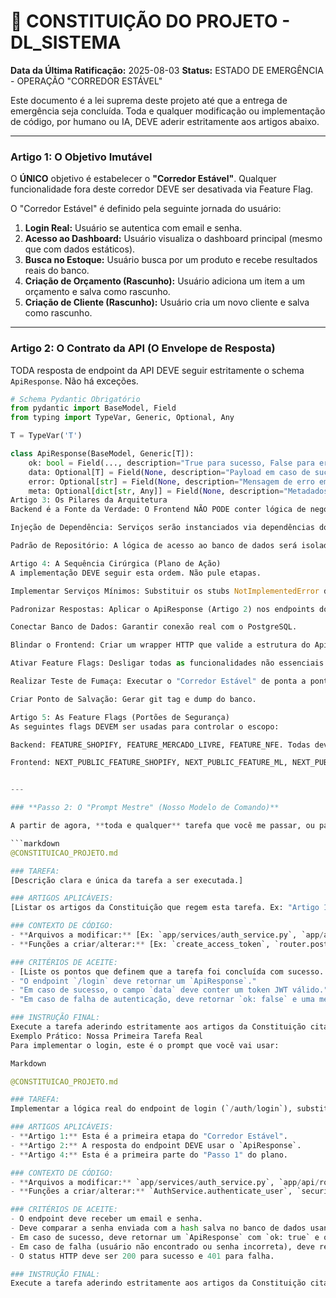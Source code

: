 # 📜 CONSTITUIÇÃO DO PROJETO - DL_SISTEMA

**Data da Última Ratificação:** 2025-08-03
**Status:** ESTADO DE EMERGÊNCIA - OPERAÇÃO "CORREDOR ESTÁVEL"

Este documento é a lei suprema deste projeto até que a entrega de emergência seja concluída. Toda e qualquer modificação ou implementação de código, por humano ou IA, DEVE aderir estritamente aos artigos abaixo.

---

### **Artigo 1: O Objetivo Imutável**

O **ÚNICO** objetivo é estabelecer o **"Corredor Estável"**. Qualquer funcionalidade fora deste corredor DEVE ser desativada via Feature Flag.

O "Corredor Estável" é definido pela seguinte jornada do usuário:
1.  **Login Real:** Usuário se autentica com email e senha.
2.  **Acesso ao Dashboard:** Usuário visualiza o dashboard principal (mesmo que com dados estáticos).
3.  **Busca no Estoque:** Usuário busca por um produto e recebe resultados reais do banco.
4.  **Criação de Orçamento (Rascunho):** Usuário adiciona um item a um orçamento e salva como rascunho.
5.  **Criação de Cliente (Rascunho):** Usuário cria um novo cliente e salva como rascunho.

---

### **Artigo 2: O Contrato da API (O Envelope de Resposta)**

TODA resposta de endpoint da API DEVE seguir estritamente o schema `ApiResponse`. Não há exceções.

```python
# Schema Pydantic Obrigatório
from pydantic import BaseModel, Field
from typing import TypeVar, Generic, Optional, Any

T = TypeVar('T')

class ApiResponse(BaseModel, Generic[T]):
    ok: bool = Field(..., description="True para sucesso, False para erro.")
    data: Optional[T] = Field(None, description="Payload em caso de sucesso.")
    error: Optional[str] = Field(None, description="Mensagem de erro em caso de falha.")
    meta: Optional[dict[str, Any]] = Field(None, description="Metadados como paginação.")
Artigo 3: Os Pilares da Arquitetura
Backend é a Fonte da Verdade: O Frontend NÃO PODE conter lógica de negócio ou estado mockado para funcionalidades do "Corredor Estável".

Injeção de Dependência: Serviços serão instanciados via dependências do FastAPI para garantir testabilidade.

Padrão de Repositório: A lógica de acesso ao banco de dados será isolada em Repositórios (mesmo que implementados de forma simples nesta fase). Serviços não falam com o DB diretamente.

Artigo 4: A Sequência Cirúrgica (Plano de Ação)
A implementação DEVE seguir esta ordem. Não pule etapas.

Implementar Serviços Mínimos: Substituir os stubs NotImplementedError dos serviços do "Corredor Estável" por lógica real.

Padronizar Respostas: Aplicar o ApiResponse (Artigo 2) nos endpoints do "Corredor Estável".

Conectar Banco de Dados: Garantir conexão real com o PostgreSQL.

Blindar o Frontend: Criar um wrapper HTTP que valide a estrutura do ApiResponse.

Ativar Feature Flags: Desligar todas as funcionalidades não essenciais na UI.

Realizar Teste de Fumaça: Executar o "Corredor Estável" de ponta a ponta.

Criar Ponto de Salvação: Gerar git tag e dump do banco.

Artigo 5: As Feature Flags (Portões de Segurança)
As seguintes flags DEVEM ser usadas para controlar o escopo:

Backend: FEATURE_SHOPIFY, FEATURE_MERCADO_LIVRE, FEATURE_NFE. Todas devem ser False por padrão.

Frontend: NEXT_PUBLIC_FEATURE_SHOPIFY, NEXT_PUBLIC_FEATURE_ML, NEXT_PUBLIC_FEATURE_NFE. Devem ocultar ou desabilitar os elementos na UI correspondentes.


---

### **Passo 2: O "Prompt Mestre" (Nosso Modelo de Comando)**

A partir de agora, **toda e qualquer** tarefa que você me passar, ou passar para o Cursor, DEVE usar o template abaixo. Isso nos força a pensar de forma estruturada e a respeitar a Constituição.

```markdown
@CONSTITUICAO_PROJETO.md

### TAREFA:
[Descrição clara e única da tarefa a ser executada.]

### ARTIGOS APLICÁVEIS:
[Listar os artigos da Constituição que regem esta tarefa. Ex: "Artigo 1, 2 e 4"]

### CONTEXTO DE CÓDIGO:
- **Arquivos a modificar:** [Ex: `app/services/auth_service.py`, `app/api/routes/auth.py`]
- **Funções a criar/alterar:** [Ex: `create_access_token`, `router.post('/login')`]

### CRITÉRIOS DE ACEITE:
- [Liste os pontos que definem que a tarefa foi concluída com sucesso. Ex:
- "O endpoint `/login` deve retornar um `ApiResponse`."
- "Em caso de sucesso, o campo `data` deve conter um token JWT válido."
- "Em caso de falha de autenticação, deve retornar `ok: false` e uma mensagem no campo `error`."]

### INSTRUÇÃO FINAL:
Execute a tarefa aderindo estritamente aos artigos da Constituição citados. Não implemente nada além do escopo definido.
Exemplo Prático: Nossa Primeira Tarefa Real
Para implementar o login, este é o prompt que você vai usar:

Markdown

@CONSTITUICAO_PROJETO.md

### TAREFA:
Implementar a lógica real do endpoint de login (`/auth/login`), substituindo o stub `NotImplementedError` e a autenticação mockada.

### ARTIGOS APLICÁVEIS:
- **Artigo 1:** Esta é a primeira etapa do "Corredor Estável".
- **Artigo 2:** A resposta do endpoint DEVE usar o `ApiResponse`.
- **Artigo 4:** Esta é a primeira parte do "Passo 1" do plano.

### CONTEXTO DE CÓDIGO:
- **Arquivos a modificar:** `app/services/auth_service.py`, `app/api/routes/auth.py`, `app/core/security.py` (para funções de JWT e hash).
- **Funções a criar/alterar:** `AuthService.authenticate_user`, `security.create_access_token`, o endpoint `login` no router.

### CRITÉRIOS DE ACEITE:
- O endpoint deve receber um email e senha.
- Deve comparar a senha enviada com a hash salva no banco de dados usando `passlib`.
- Em caso de sucesso, deve retornar um `ApiResponse` com `ok: true` e o campo `data` contendo um token de acesso.
- Em caso de falha (usuário não encontrado ou senha incorreta), deve retornar um `ApiResponse` com `ok: false` e a mensagem de erro "Credenciais inválidas".
- O status HTTP deve ser 200 para sucesso e 401 para falha.

### INSTRUÇÃO FINAL:
Execute a tarefa aderindo estritamente aos artigos da Constituição citados. Não implemente a lógica de refresh token agora. Foco exclusivo no login básico.